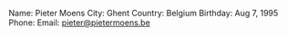 Name: Pieter Moens
City: Ghent
Country: Belgium
Birthday: Aug 7, 1995
Phone:
Email: pieter@pietermoens.be
